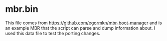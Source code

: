 # mbr.bin

This file comes from https://github.com/egormkn/mbr-boot-manager and is an
example MBR that the script can parse and dump information about. I used this
data file to test the porting changes.

